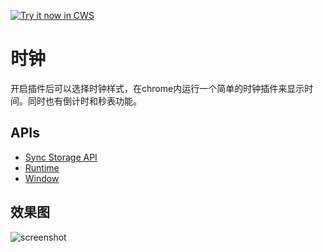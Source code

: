 <a target="_blank" href="https://chrome.google.com/webstore/detail/lhfiglpmnendbchimlikaeachppfonmm">![Try it now in CWS](https://raw.github.com/GoogleChrome/chrome-app-samples/master/tryitnowbutton.png "Click here to install this sample from the Chrome Web Store")</a>


# 时钟

   开启插件后可以选择时钟样式，在chrome内运行一个简单的时钟插件来显示时间。同时也有倒计时和秒表功能。 

## APIs

* [Sync Storage API](http://developer.chrome.com/apps/storage.html)
* [Runtime](http://developer.chrome.com/apps/app.runtime.html)
* [Window](http://developer.chrome.com/apps/app.window.html)

     
## 效果图
![screenshot](/samples/clock/assets/screenshot_1280_800.png)

